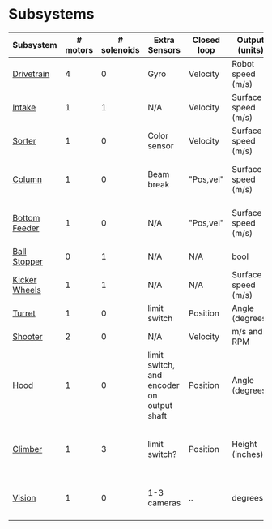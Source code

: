 # Subsystems

| Subsystem                          | # motors | # solenoids | Extra Sensors                             | Closed loop | Output (units)      | SysId                       | Notes                     |
|------------------------------------|----------|-------------|-------------------------------------------|-------------|---------------------|-----------------------------|---------------------------|
| [Drivetrain](./drivetrain.md)      | 4        | 0           | Gyro                                      | Velocity    | Robot speed   (m/s) | Yes                         |                           |
| [Intake](./intake.md)              | 1        | 1           | N/A                                       | Velocity    | Surface speed (m/s) | possible                    |                           |
| [Sorter](./sorter.md)              | 1        | 0           | Color sensor                              | Velocity    | Surface speed (m/s) | possible                    |                           |
| [Column](./column.md)              | 1        | 0           | Beam break                                | "Pos,vel"   | Surface speed (m/s) | With and without cargo      |                           |
| [Bottom Feeder](./bottom-feeder.md)| 1        | 0           | N/A                                       | "Pos,vel"   | Surface speed (m/s) | With and without cargo      |                           |
| [Ball Stopper](./ball-stopper.md)  | 0        | 1           | N/A                                       | N/A         | bool                | N/A                         |                           |
| [Kicker Wheels](./kicker-wheels.md)| 1        | 1           | N/A                                       | N/A         | Surface speed (m/s) | N/A                         |                           |
| [Turret](./turret.md)              | 1        | 0           | limit switch                              | Position    | Angle (degrees)     | static friction             |                           |
| [Shooter](./shooter.md)            | 2        | 0           | N/A                                       | Velocity    | m/s and RPM         | Yes                         |                           |
| [Hood](./hood.md)                  | 1        | 0           | limit switch, and encoder on output shaft | Position    | Angle (degrees)     | possible                    |                           |
| [Climber](./climber.md)            | 1        | 3           | limit switch?                             | Position    | Height (inches)     | Yes, with and without robot | 2x                        |
| [Vision](./vision.md)              | 1        | 0           | 1-3 cameras                               | ..          | degrees             | ..                          | plugged to PDP like motor |

